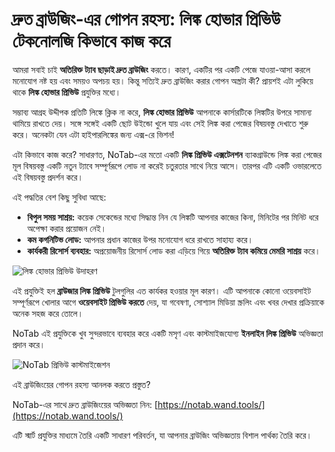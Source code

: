 # দ্রুত ব্রাউজিং-এর গোপন রহস্য: লিঙ্ক হোভার প্রিভিউ টেকনোলজি কিভাবে কাজ করে

আমরা সবাই চাই **অতিরিক্ত ট্যাব ছাড়াই দ্রুত ব্রাউজিং** করতে। কারণ, একটির পর একটি পেজে যাওয়া-আসা করলে মনোযোগ নষ্ট হয় এবং সময়ও অপচয় হয়। কিন্তু সত্যিই দ্রুত ব্রাউজিং করার গোপন অস্ত্রটা কী? প্রায়শই এটা লুকিয়ে থাকে **লিঙ্ক হোভার প্রিভিউ** প্রযুক্তির মধ্যে।

সম্ভাব্য আগ্রহ উদ্দীপক প্রতিটি লিঙ্কে ক্লিক না করে, **লিঙ্ক হোভার প্রিভিউ** আপনাকে কার্সারটিকে লিঙ্কটির উপরে সামান্য থামিয়ে রাখতে দেয়। সঙ্গে সঙ্গেই একটি ছোট উইন্ডো খুলে যায় এবং সেই লিঙ্ক করা পেজের বিষয়বস্তু দেখাতে শুরু করে। অনেকটা যেন এটা হাইপারলিঙ্কের জন্য এক্স-রে ভিশন!

এটা কিভাবে কাজ করে? সাধারণত, NoTab-এর মতো একটি **লিঙ্ক প্রিভিউ এক্সটেনশন** ব্যাকগ্রাউন্ডে লিঙ্ক করা পেজের মূল বিষয়বস্তু একটি নতুন ট্যাবে সম্পূর্ণরূপে লোড না করেই চতুরতার সাথে নিয়ে আসে। তারপর এটি একটি ওভারলেতে এই বিষয়বস্তু প্রদর্শন করে।

এই পদ্ধতির বেশ কিছু সুবিধা আছে:

*   **বিপুল সময় সাশ্রয়:** কয়েক সেকেন্ডের মধ্যে সিদ্ধান্ত নিন যে লিঙ্কটি আপনার কাজের কিনা, মিনিটের পর মিনিট ধরে অপেক্ষা করার প্রয়োজন নেই।
*   **কম কগনিটিভ লোড:** আপনার প্রধান কাজের উপর মনোযোগ ধরে রাখতে সাহায্য করে।
*   **কার্যকরী রিসোর্স ব্যবহার:** অপ্রয়োজনীয় রিসোর্স লোড করা এড়িয়ে গিয়ে **অতিরিক্ত ট্যাব কমিয়ে মেমরি সাশ্রয়** করে।

![লিঙ্ক হোভার প্রিভিউ উদাহরণ](images/notab1.png)

এই প্রযুক্তিই হল **ব্রাউজার লিঙ্ক প্রিভিউ** টুলগুলির এত কার্যকর হওয়ার মূল কারণ। এটি আপনাকে কোনো ওয়েবসাইট সম্পূর্ণরূপে খোলার আগে **ওয়েবসাইট প্রিভিউ করতে** দেয়, যা গবেষণা, সোশ্যাল মিডিয়া স্ক্রলিং এবং খবর দেখার প্রক্রিয়াকে অনেক সহজ করে তোলে।

NoTab এই প্রযুক্তিকে খুব সুন্দরভাবে ব্যবহার করে একটি মসৃণ এবং কাস্টমাইজযোগ্য **ইনলাইন লিঙ্ক প্রিভিউ** অভিজ্ঞতা প্রদান করে।

![NoTab প্রিভিউ কাস্টমাইজেশন](images/notab2.png)

এই ব্রাউজিংয়ের গোপন রহস্য আনলক করতে প্রস্তুত?

NoTab-এর সাথে দ্রুত ব্রাউজিংয়ের অভিজ্ঞতা নিন: [https://notab.wand.tools/](https://notab.wand.tools/)

এটি স্মার্ট প্রযুক্তির মাধ্যমে তৈরি একটি সাধারণ পরিবর্তন, যা আপনার ব্রাউজিং অভিজ্ঞতায় বিশাল পার্থক্য তৈরি করে।
